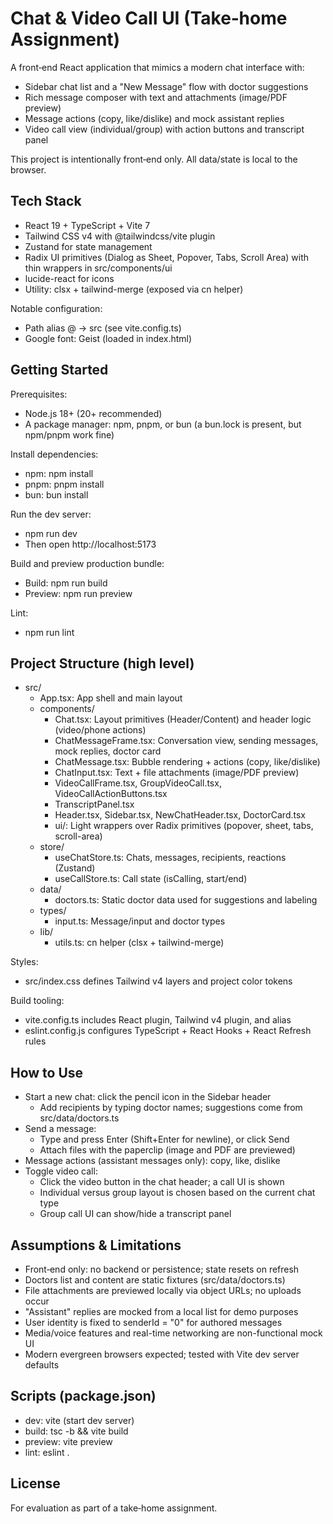 # Chat & Video Call UI (Take‑home Assignment)

A front‑end React application that mimics a modern chat interface with:
- Sidebar chat list and a "New Message" flow with doctor suggestions
- Rich message composer with text and attachments (image/PDF preview)
- Message actions (copy, like/dislike) and mock assistant replies
- Video call view (individual/group) with action buttons and transcript panel

This project is intentionally front‑end only. All data/state is local to the browser.


## Tech Stack
- React 19 + TypeScript + Vite 7
- Tailwind CSS v4 with @tailwindcss/vite plugin
- Zustand for state management
- Radix UI primitives (Dialog as Sheet, Popover, Tabs, Scroll Area) with thin wrappers in src/components/ui
- lucide-react for icons
- Utility: clsx + tailwind-merge (exposed via cn helper)

Notable configuration:
- Path alias @ -> src (see vite.config.ts)
- Google font: Geist (loaded in index.html)


## Getting Started
Prerequisites:
- Node.js 18+ (20+ recommended)
- A package manager: npm, pnpm, or bun (a bun.lock is present, but npm/pnpm work fine)

Install dependencies:
- npm: npm install
- pnpm: pnpm install
- bun: bun install

Run the dev server:
- npm run dev
- Then open http://localhost:5173

Build and preview production bundle:
- Build: npm run build
- Preview: npm run preview

Lint:
- npm run lint


## Project Structure (high level)
- src/
  - App.tsx: App shell and main layout
  - components/
    - Chat.tsx: Layout primitives (Header/Content) and header logic (video/phone actions)
    - ChatMessageFrame.tsx: Conversation view, sending messages, mock replies, doctor card
    - ChatMessage.tsx: Bubble rendering + actions (copy, like/dislike)
    - ChatInput.tsx: Text + file attachments (image/PDF preview)
    - VideoCallFrame.tsx, GroupVideoCall.tsx, VideoCallActionButtons.tsx
    - TranscriptPanel.tsx
    - Header.tsx, Sidebar.tsx, NewChatHeader.tsx, DoctorCard.tsx
    - ui/: Light wrappers over Radix primitives (popover, sheet, tabs, scroll-area)
  - store/
    - useChatStore.ts: Chats, messages, recipients, reactions (Zustand)
    - useCallStore.ts: Call state (isCalling, start/end)
  - data/
    - doctors.ts: Static doctor data used for suggestions and labeling
  - types/
    - input.ts: Message/input and doctor types
  - lib/
    - utils.ts: cn helper (clsx + tailwind-merge)

Styles:
- src/index.css defines Tailwind v4 layers and project color tokens

Build tooling:
- vite.config.ts includes React plugin, Tailwind v4 plugin, and alias
- eslint.config.js configures TypeScript + React Hooks + React Refresh rules


## How to Use
- Start a new chat: click the pencil icon in the Sidebar header
  - Add recipients by typing doctor names; suggestions come from src/data/doctors.ts
- Send a message:
  - Type and press Enter (Shift+Enter for newline), or click Send
  - Attach files with the paperclip (image and PDF are previewed)
- Message actions (assistant messages only): copy, like, dislike
- Toggle video call:
  - Click the video button in the chat header; a call UI is shown
  - Individual versus group layout is chosen based on the current chat type
  - Group call UI can show/hide a transcript panel


## Assumptions & Limitations
- Front‑end only: no backend or persistence; state resets on refresh
- Doctors list and content are static fixtures (src/data/doctors.ts)
- File attachments are previewed locally via object URLs; no uploads occur
- "Assistant" replies are mocked from a local list for demo purposes
- User identity is fixed to senderId = "0" for authored messages
- Media/voice features and real-time networking are non-functional mock UI
- Modern evergreen browsers expected; tested with Vite dev server defaults


## Scripts (package.json)
- dev: vite (start dev server)
- build: tsc -b && vite build
- preview: vite preview
- lint: eslint .


## License
For evaluation as part of a take‑home assignment.